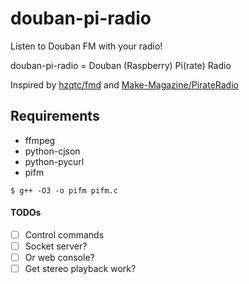 # douban-pi-radio

Listen to Douban FM with your radio!

douban-pi-radio = Douban (Raspberry) Pi(rate) Radio

Inspired by [hzqtc/fmd](http://hzqtc.github.io/fmd/) and [Make-Magazine/PirateRadio](https://github.com/Make-Magazine/PirateRadio)

## Requirements

* ffmpeg
* python-cjson
* python-pycurl
* pifm
```
$ g++ -O3 -o pifm pifm.c
```

#### TODOs
* [ ] Control commands
* [ ] Socket server?
* [ ] Or web console?
* [ ] Get stereo playback work?
